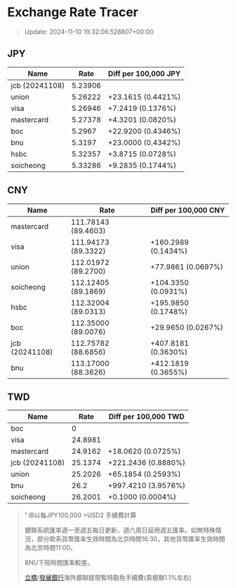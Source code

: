 # Exchange Rate Tracer

> Update: 2024-11-10 19:32:06.528807+00:00

## JPY

| Name           |    Rate | Diff per 100,000 JPY   |
|----------------|---------|------------------------|
| jcb (20241108) | 5.23906 |                        |
| union          | 5.26222 | +23.1615 (0.4421%)     |
| visa           | 5.26946 | +7.2419 (0.1376%)      |
| mastercard     | 5.27378 | +4.3201 (0.0820%)      |
| boc            | 5.2967  | +22.9200 (0.4346%)     |
| bnu            | 5.3197  | +23.0000 (0.4342%)     |
| hsbc           | 5.32357 | +3.8715 (0.0728%)      |
| soicheong      | 5.33286 | +9.2835 (0.1744%)      |

## CNY

| Name           | Rate                | Diff per 100,000 CNY   |
|----------------|---------------------|------------------------|
| mastercard     | 111.78143	(89.4603) |                        |
| visa           | 111.94173	(89.3322) | +160.2989 (0.1434%)    |
| union          | 112.01972	(89.2700) | +77.9861 (0.0697%)     |
| soicheong      | 112.12405	(89.1869) | +104.3350 (0.0931%)    |
| hsbc           | 112.32004	(89.0313) | +195.9850 (0.1748%)    |
| boc            | 112.35000	(89.0076) | +29.9650 (0.0267%)     |
| jcb (20241108) | 112.75782	(88.6856) | +407.8181 (0.3630%)    |
| bnu            | 113.17000	(88.3626) | +412.1819 (0.3655%)    |

## TWD

| Name           |    Rate | Diff per 100,000 TWD   |
|----------------|---------|------------------------|
| boc            |  0      |                        |
| visa           | 24.8981 |                        |
| mastercard     | 24.9162 | +18.0620 (0.0725%)     |
| jcb (20241108) | 25.1374 | +221.2436 (0.8880%)    |
| union          | 25.2026 | +65.1854 (0.2593%)     |
| bnu            | 26.2    | +997.4210 (3.9576%)    |
| soicheong      | 26.2001 | +0.1000 (0.0004%)      |


> ¹ IB以每JPY100,000 +USD2 手續費計算
>
> 銀聯系統匯率週一至週五每日更新，週六周日延用週五匯率。如無特殊情況，部分歐系貨幣匯率生效時間為北京時間16:30，其他貨幣匯率生效時間為北京時間11:00。
>
> BNU下班時間匯率較差。
>
> [立橋](https://www.wlbank.com.mo/uploads/ueditor/file/20181211/1544536513900230.pdf)/[發展銀行](https://www.mdb.com.mo/Service_Charges_20230728.pdf)海外銀聯提現暫時豁免手續費(貴銀聯1.1%左右)

